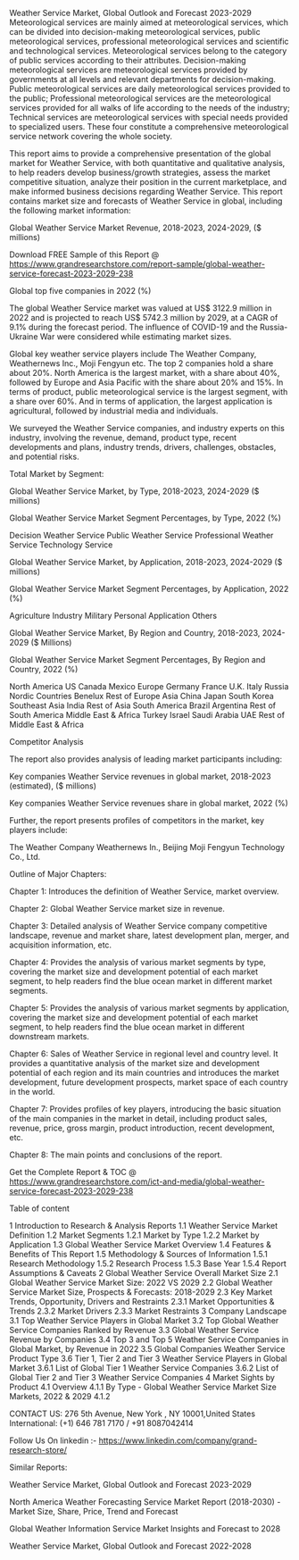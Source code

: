 Weather Service Market, Global Outlook and Forecast 2023-2029
Meteorological services are mainly aimed at meteorological services, which can be divided into decision-making meteorological services, public meteorological services, professional meteorological services and scientific and technological services. Meteorological services belong to the category of public services according to their attributes. Decision-making meteorological services are meteorological services provided by governments at all levels and relevant departments for decision-making. Public meteorological services are daily meteorological services provided to the public; Professional meteorological services are the meteorological services provided for all walks of life according to the needs of the industry; Technical services are meteorological services with special needs provided to specialized users. These four constitute a comprehensive meteorological service network covering the whole society.

This report aims to provide a comprehensive presentation of the global market for Weather Service, with both quantitative and qualitative analysis, to help readers develop business/growth strategies, assess the market competitive situation, analyze their position in the current marketplace, and make informed business decisions regarding Weather Service. This report contains market size and forecasts of Weather Service in global, including the following market information:

Global Weather Service Market Revenue, 2018-2023, 2024-2029, ($ millions)

Download FREE Sample of this Report @ https://www.grandresearchstore.com/report-sample/global-weather-service-forecast-2023-2029-238


Global top five companies in 2022 (%)

The global Weather Service market was valued at US$ 3122.9 million in 2022 and is projected to reach US$ 5742.3 million by 2029, at a CAGR of 9.1% during the forecast period. The influence of COVID-19 and the Russia-Ukraine War were considered while estimating market sizes.

Global key weather service players include The Weather Company, Weathernews Inc., Moji Fengyun etc. The top 2 companies hold a share about 20%. North America is the largest market, with a share about 40%, followed by Europe and Asia Pacific with the share about 20% and 15%. In terms of product, public meteorological service is the largest segment, with a share over 60%. And in terms of application, the largest application is agricultural, followed by industrial media and individuals.

We surveyed the Weather Service companies, and industry experts on this industry, involving the revenue, demand, product type, recent developments and plans, industry trends, drivers, challenges, obstacles, and potential risks.

Total Market by Segment:

Global Weather Service Market, by Type, 2018-2023, 2024-2029 ($ millions)

Global Weather Service Market Segment Percentages, by Type, 2022 (%)



Decision Weather Service
Public Weather Service
Professional Weather Service
Technology Service


Global Weather Service Market, by Application, 2018-2023, 2024-2029 ($ millions)

Global Weather Service Market Segment Percentages, by Application, 2022 (%)



Agriculture
Industry
Military
Personal Application
Others


Global Weather Service Market, By Region and Country, 2018-2023, 2024-2029 ($ Millions)

Global Weather Service Market Segment Percentages, By Region and Country, 2022 (%)



North America
US
Canada
Mexico
Europe
Germany
France
U.K.
Italy
Russia
Nordic Countries
Benelux
Rest of Europe
Asia
China
Japan
South Korea
Southeast Asia
India
Rest of Asia
South America
Brazil
Argentina
Rest of South America
Middle East & Africa
Turkey
Israel
Saudi Arabia
UAE
Rest of Middle East & Africa


Competitor Analysis

The report also provides analysis of leading market participants including:

Key companies Weather Service revenues in global market, 2018-2023 (estimated), ($ millions)

Key companies Weather Service revenues share in global market, 2022 (%)

Further, the report presents profiles of competitors in the market, key players include:



The Weather Company
Weathernews In.,
Beijing Moji Fengyun Technology Co., Ltd.


Outline of Major Chapters:

Chapter 1: Introduces the definition of Weather Service, market overview.

Chapter 2: Global Weather Service market size in revenue.

Chapter 3: Detailed analysis of Weather Service company competitive landscape, revenue and market share, latest development plan, merger, and acquisition information, etc.

Chapter 4: Provides the analysis of various market segments by type, covering the market size and development potential of each market segment, to help readers find the blue ocean market in different market segments.

Chapter 5: Provides the analysis of various market segments by application, covering the market size and development potential of each market segment, to help readers find the blue ocean market in different downstream markets.

Chapter 6: Sales of Weather Service in regional level and country level. It provides a quantitative analysis of the market size and development potential of each region and its main countries and introduces the market development, future development prospects, market space of each country in the world.

Chapter 7: Provides profiles of key players, introducing the basic situation of the main companies in the market in detail, including product sales, revenue, price, gross margin, product introduction, recent development, etc.

Chapter 8: The main points and conclusions of the report.

Get the Complete Report & TOC @ https://www.grandresearchstore.com/ict-and-media/global-weather-service-forecast-2023-2029-238

Table of content

1 Introduction to Research & Analysis Reports
1.1 Weather Service Market Definition
1.2 Market Segments
1.2.1 Market by Type
1.2.2 Market by Application
1.3 Global Weather Service Market Overview
1.4 Features & Benefits of This Report
1.5 Methodology & Sources of Information
1.5.1 Research Methodology
1.5.2 Research Process
1.5.3 Base Year
1.5.4 Report Assumptions & Caveats
2 Global Weather Service Overall Market Size
2.1 Global Weather Service Market Size: 2022 VS 2029
2.2 Global Weather Service Market Size, Prospects & Forecasts: 2018-2029
2.3 Key Market Trends, Opportunity, Drivers and Restraints
2.3.1 Market Opportunities & Trends
2.3.2 Market Drivers
2.3.3 Market Restraints
3 Company Landscape
3.1 Top Weather Service Players in Global Market
3.2 Top Global Weather Service Companies Ranked by Revenue
3.3 Global Weather Service Revenue by Companies
3.4 Top 3 and Top 5 Weather Service Companies in Global Market, by Revenue in 2022
3.5 Global Companies Weather Service Product Type
3.6 Tier 1, Tier 2 and Tier 3 Weather Service Players in Global Market
3.6.1 List of Global Tier 1 Weather Service Companies
3.6.2 List of Global Tier 2 and Tier 3 Weather Service Companies
4 Market Sights by Product
4.1 Overview
4.1.1 By Type - Global Weather Service Market Size Markets, 2022 & 2029
4.1.2

CONTACT US:
276 5th Avenue, New York , NY 10001,United States
International: (+1) 646 781 7170 / +91 8087042414

Follow Us On linkedin :- https://www.linkedin.com/company/grand-research-store/


Similar Reports:

Weather Service Market, Global Outlook and Forecast 2023-2029

North America Weather Forecasting Service Market Report (2018-2030) - Market Size, Share, Price, Trend and Forecast

Global Weather Information Service Market Insights and Forecast to 2028

Weather Service Market, Global Outlook and Forecast 2022-2028
